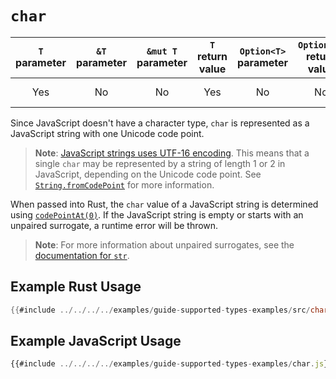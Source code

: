 # `char`

| `T` parameter | `&T` parameter | `&mut T` parameter | `T` return value | `Option<T>` parameter | `Option<T>` return value | JavaScript representation |
|:---:|:---:|:---:|:---:|:---:|:---:|:---:|
| Yes | No | No | Yes | No | No | A JavaScript string value |

Since JavaScript doesn't have a character type, `char` is represented as a JavaScript string with one Unicode code point.

> **Note**: [JavaScript strings uses UTF-16 encoding](https://developer.mozilla.org/en-US/docs/Web/JavaScript/Reference/Global_Objects/String#utf-16_characters_unicode_code_points_and_grapheme_clusters). This means that a single `char` may be represented by a string of length 1 or 2 in JavaScript, depending on the Unicode code point. See [`String.fromCodePoint`](https://developer.mozilla.org/en-US/docs/Web/JavaScript/Reference/Global_Objects/String/fromCodePoint) for more information.

When passed into Rust, the `char` value of a JavaScript string is determined using [`codePointAt(0)`](https://developer.mozilla.org/en-US/docs/Web/JavaScript/Reference/Global_Objects/String/codePointAt). If the JavaScript string is empty or starts with an unpaired surrogate, a runtime error will be thrown.

> **Note**: For more information about unpaired surrogates, see the [documentation for `str`](str.html).

## Example Rust Usage

```rust
{{#include ../../../../examples/guide-supported-types-examples/src/char.rs}}
```

## Example JavaScript Usage

```js
{{#include ../../../../examples/guide-supported-types-examples/char.js}}
```
